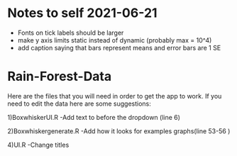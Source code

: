 # Notes to self 2021-06-21

-  Fonts on tick labels should be larger
-  make y axis limits static instead of dynamic (probably max = 10^4)
-  add caption saying that bars represent means and error bars are 1 SE


# Rain-Forest-Data

Here are the files that you will need in order to get the app to work.
 If you need to edit the data here are some suggestions:
	
  1)BoxwhiskerUI.R
   -Add text to before the dropdown (line 6)
   
   
   2)Boxwhiskergenerate.R
    -Add how it looks for examples graphs(line 53-56 )
      
      
   4)UI.R
     -Change titles 
   
   
   
    
